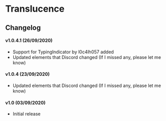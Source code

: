 # Translucence

## Changelog

#### v1.0.4.1 (26/09/2020)
* Support for TypingIndicator by l0c4lh057 added
* Updated elements that Discord changed (If I missed any, please let me know)

#### v1.0.4 (23/09/2020)
* Updated elements that Discord changed (If I missed any, please let me know)

#### v1.0 (03/09/2020)
* Initial release
